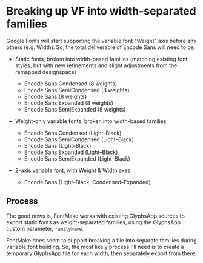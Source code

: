 # Breaking up VF into width-separated families

Google Fonts will start supporting the variable font "Weight" axis before any others (e.g. Width). So, the total deliverable of Encode Sans will need to be:

- Static fonts, broken into width-based families (matching existing font styles, but with new refinements and slight adjustments from the remapped designspace)
    - Encode Sans Condensed (8 weights)
    - Encode Sans SemiCondensed (8 weights)
    - Encode Sans  (8 weights)
    - Encode Sans Expanded (8 weights)
    - Encode Sans SemiExpanded (8 weights)

- Weight-only variable fonts, broken into width-based families
    - Encode Sans Condensed (Light–Black)
    - Encode Sans SemiCondensed (Light–Black)
    - Encode Sans (Light–Black)
    - Encode Sans Expanded (Light–Black)
    - Encode Sans SemiExpanded (Light–Black)

- 2-axis variable font, with Weight & Width axes
    - Encode Sans  (Light–Black, Condensed–Expanded)

## Process

The good news is, FontMake works with existing GlyphsApp sources to export static fonts as weight-separated families, using the GlyphsApp custom parameter, `familyName`.

FontMake does seem to support breaking a file into separate families during variable font building. So, the most likely process I'll need is to create a temporary GlyphsApp file for each width, then separately export from there.

